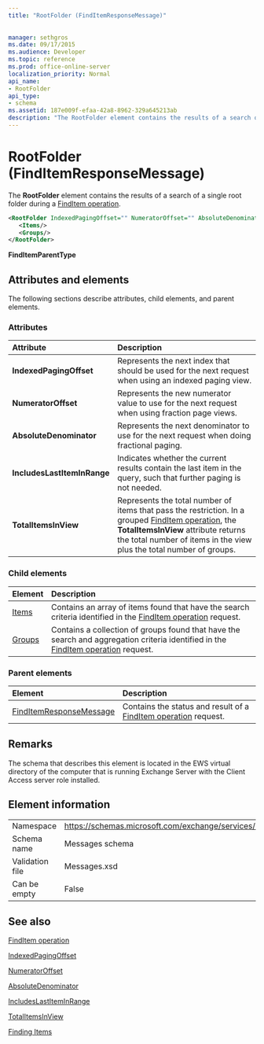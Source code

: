 ```yaml
---
title: "RootFolder (FindItemResponseMessage)"
 
 
manager: sethgros
ms.date: 09/17/2015
ms.audience: Developer
ms.topic: reference
ms.prod: office-online-server
localization_priority: Normal
api_name:
- RootFolder
api_type:
- schema
ms.assetid: 187e009f-efaa-42a8-8962-329a645213ab
description: "The RootFolder element contains the results of a search of a single root folder during a FindItem operation."
---
```


# RootFolder (FindItemResponseMessage)

The **RootFolder** element contains the results of a search of a single root folder during a [FindItem operation](finditem-operation.md).
  
```xml
<RootFolder IndexedPagingOffset="" NumeratorOffset="" AbsoluteDenominator="" IncludesLastItemInRange="" TotalItemsInView="">
   <Items/>
   <Groups/>
</RootFolder>
```

 **FindItemParentType**
## Attributes and elements

The following sections describe attributes, child elements, and parent elements.
  
### Attributes

|**Attribute**|**Description**|
|:-----|:-----|
|**IndexedPagingOffset** <br/> |Represents the next index that should be used for the next request when using an indexed paging view.  <br/> |
|**NumeratorOffset** <br/> |Represents the new numerator value to use for the next request when using fraction page views.  <br/> |
|**AbsoluteDenominator** <br/> |Represents the next denominator to use for the next request when doing fractional paging.  <br/> |
|**IncludesLastItemInRange** <br/> |Indicates whether the current results contain the last item in the query, such that further paging is not needed.  <br/> |
|**TotalItemsInView** <br/> |Represents the total number of items that pass the restriction. In a grouped [FindItem operation](finditem-operation.md), the **TotalItemsInView** attribute returns the total number of items in the view plus the total number of groups.  <br/> |
   
### Child elements

|**Element**|**Description**|
|:-----|:-----|
|[Items](items.md) <br/> |Contains an array of items found that have the search criteria identified in the [FindItem operation](finditem-operation.md) request.  <br/> |
|[Groups](groups.md) <br/> |Contains a collection of groups found that have the search and aggregation criteria identified in the [FindItem operation](finditem-operation.md) request.  <br/> |
   
### Parent elements

|**Element**|**Description**|
|:-----|:-----|
|[FindItemResponseMessage](finditemresponsemessage.md) <br/> |Contains the status and result of a [FindItem operation](finditem-operation.md) request.  <br/> |
   
## Remarks

The schema that describes this element is located in the EWS virtual directory of the computer that is running Exchange Server with the Client Access server role installed.
  
## Element information

|||
|:-----|:-----|
|Namespace  <br/> |https://schemas.microsoft.com/exchange/services/2006/messages  <br/> |
|Schema name  <br/> |Messages schema  <br/> |
|Validation file  <br/> |Messages.xsd  <br/> |
|Can be empty  <br/> |False  <br/> |
   
## See also



[FindItem operation](finditem-operation.md)
  
[IndexedPagingOffset](https://msdn.microsoft.com/library/ExchangeWebServices.FindItemParentType.IndexedPagingOffset.aspx)
  
[NumeratorOffset](https://msdn.microsoft.com/library/ExchangeWebServices.FindItemParentType.NumeratorOffset.aspx)
  
[AbsoluteDenominator](https://msdn.microsoft.com/library/ExchangeWebServices.FindItemParentType.AbsoluteDenominator.aspx)
  
[IncludesLastItemInRange](https://msdn.microsoft.com/library/ExchangeWebServices.FindItemParentType.IncludesLastItemInRange.aspx)
  
[TotalItemsInView](https://msdn.microsoft.com/library/ExchangeWebServices.FindItemParentType.TotalItemsInView.aspx)


[Finding Items](http://msdn.microsoft.com/library/63af1f9c-464b-4fca-9ae3-3d60f24ca93c%28Office.15%29.aspx)

